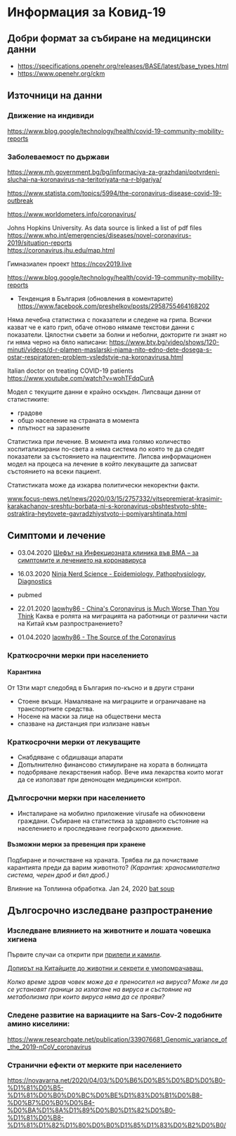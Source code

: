 # Информация за Ковид-19

## Добри формат за събиране на медицински данни

- https://specifications.openehr.org/releases/BASE/latest/base_types.html
- https://www.openehr.org/ckm

## Източници на данни

### Движение на индивиди
 https://www.blog.google/technology/health/covid-19-community-mobility-reports

### Заболеваемост по държави

https://www.mh.government.bg/bg/informaciya-za-grazhdani/potvrdeni-sluchai-na-koronavirus-na-teritoriyata-na-r-blgariya/

https://www.statista.com/topics/5994/the-coronavirus-disease-covid-19-outbreak

https://www.worldometers.info/coronavirus/

Johns Hopkins University.
As data source is linked a list of pdf files https://www.who.int/emergencies/diseases/novel-coronavirus-2019/situation-reports<br>
https://coronavirus.jhu.edu/map.html

Гимназиален проект
https://ncov2019.live

https://www.blog.google/technology/health/covid-19-community-mobility-reports

- Тенденция в България (обновления в коментарите) https://www.facebook.com/preshelkov/posts/2958755464168202

Няма лечебна статистика с показатели и следене на грипа.
Всички казват че е като грип, обаче отново нямаме текстови данни с показатели.
Цялостни съвети за болни и неболни, докторите ги знаят но ги няма черно на бяло написани:
https://www.btv.bg/video/shows/120-minuti/videos/d-r-plamen-maslarski-njama-nito-edno-dete-dosega-s-ostar-respiratoren-problem-vsledstvie-na-koronavirusa.html

Italian doctor on treating COVID-19 patients
https://www.youtube.com/watch?v=wohTFdqCurA

Модел с текущите данни е крайно оскъден.
Липсващи данни от статистиките:
- градове
- общо население на страната в момента
- плътност на заразените

Статистика при лечение.
В момента има голямо количество хоспитализирани по-света а няма система по която те да следят показатели за състоянието на пациентите.
Липсва информационен модел на процеса на лечение в който лекуващите да записват състоянието на всеки пациент.

Статистиката може да изкарва политически некоректни факти.

www.focus-news.net/news/2020/03/15/2757332/vitsepremierat-krasimir-karakachanov-sreshtu-borbata-ni-s-koronavirus-obshtestvoto-shte-ostraktira-heytovete-gavradzhiystvoto-i-pomiyarshtinata.html


## Симптоми и лечение

- 03.04.2020  [Шефът на Инфекциозната клиника във ВМА – за симптомите и лечението на коронавируса](https://www.vbox7.com/play:b0a396f4b2)
- 16.03.2020 [Ninja Nerd Science - Epidemiology, Pathophysiology, Diagnostics](https://www.youtube.com/watch?v=PWzbArPgo-o)
- pubmed

- 22.01.2020 [laowhy86 - China's Coronavirus is Much Worse Than You Think](https://www.youtube.com/watch?v=VLp8CHeKQkI)
Каква е ролята на миграцията на работници от различни части на Китай към разпространението?

- 01.04.2020 [laowhy86 - The Source of the Coronavirus](https://www.youtube.com/watch?v=bpQFCcSI0pU)

### Краткосрочни мерки при населението

#### Карантина

От 13ти март следобяд в България по-късно и в други страни

- Стоене вкъщи. Намаляване на миграциите и ограничаване на транспортните средства.
- Носене на маски за лице на обществени места
- спазване на дистанция при излизане навън

### Краткосрочни мерки от лекуващите

- Снабдяване с обдишващи апарати
- Допълнително финансово стимулиране на хората в болницата
- подобряване лекарствения набор. Вече има лекарства които могат да се използват при денонощен медицински контрол.

### Дългосрочни мерки при населението

- Инсталиране на мобилно приложение virusafe на обикновени граждани.
  Събиране на статистика за здравното състояние на населението и проследяване географското движение.

#### Възможни мерки за превенция при хранене

Подбиране и почистване на храната.
Трябва ли да почистваме карантията преди да варим животното?
_(Карантия: храносмилателна система, черен дроб и бял дроб.)_

Влияние на Топлинна обработка.
Jan 24, 2020 [bat soup](https://www.youtube.com/watch?v=DM_hRWVNcMk)

## Дългосрочно изследване разпространение

### Изследване влиянието на животните и лошата човешка хигиена

Първите случаи са открити при [прилепи и камили](https://duma.bg/?go=news&p=detail&nodeId=102614).

[Допирът на Китайците до животни и секрети е умопомрачаващ.](https://www.youtube.com/watch?v=rbHxeOQA1Mc)

_Колко време здрав човек може да е преносител на вируса?_
_Може ли да се установят граници за излагане на вируса и състояние на метаболизма при които вируса няма да се прояви?_

### Следене развитие на вариациите на Sars-Cov-2 подобните амино киселини:

https://www.researchgate.net/publication/339076681_Genomic_variance_of_the_2019-nCoV_coronavirus

### Странични ефекти от мерките при населението

https://novavarna.net/2020/04/03/%D0%B6%D0%B5%D0%BD%D0%B0-%D1%81%D0%B5-%D1%81%D0%B0%D0%BC%D0%BE%D1%83%D0%B1%D0%B8-%D0%B7%D0%B0%D0%B4-%D0%BA%D1%8A%D1%89%D0%B0%D1%82%D0%B0-%D1%81%D0%B8-%D1%81%D1%82%D1%80%D0%B0%D1%85%D1%83%D0%B2%D0%B0/

